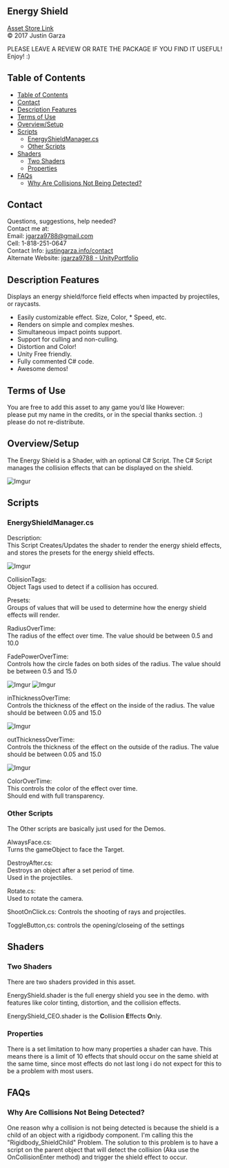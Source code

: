 Energy Shield
-------------------------------------
[Asset Store Link](http://u3d.as/8jm)  
© 2017 Justin Garza

PLEASE LEAVE A REVIEW OR RATE THE PACKAGE IF YOU FIND IT USEFUL!
Enjoy! :)

## Table of Contents

<!-- TOC -->

- [Table of Contents](#table-of-contents)
- [Contact](#contact)
- [Description Features](#description-features)
- [Terms of Use](#terms-of-use)
- [Overview/Setup](#overviewsetup)
- [Scripts](#scripts)
    - [EnergyShieldManager.cs](#energyshieldmanagercs)
    - [Other Scripts](#other-scripts)
- [Shaders](#shaders)
    - [Two Shaders](#two-shaders)
    - [Properties](#properties)
- [FAQs](#faqs)
    - [Why Are Collisions Not Being Detected?](#why-are-collisions-not-being-detected)

<!-- /TOC -->

## Contact  

Questions, suggestions, help needed?  
Contact me at:  
Email: jgarza9788@gmail.com  
Cell: 1-818-251-0647  
Contact Info: [justingarza.info/contact](http://justingarza.info/contact/)  
Alternate Website: [jgarza9788 - UnityPortfolio](https://github.com/jgarza9788/UnityPortfolio)  


## Description Features

Displays an energy shield/force field effects when impacted by projectiles, or raycasts.

* Easily customizable effect. Size, Color, * Speed, etc.
* Renders on simple and complex meshes.
* Simultaneous impact points support.
* Support for culling and non-culling.
* Distortion and Color!
* Unity Free friendly.
* Fully commented C# code.
* Awesome demos!


## Terms of Use

You are free to add this asset to any game you’d like
However:  
please put my name in the credits, or in the special thanks section. :)  
please do not re-distribute.  

## Overview/Setup 

The Energy Shield is a Shader, with an optional C# Script.
The C# Script manages the collision effects that can be displayed on the shield.

![Imgur](http://i.imgur.com/LJ3elCm.gif)

## Scripts 

### EnergyShieldManager.cs
Description:  
This Script Creates/Updates the shader to render the energy shield effects, and stores the presets for the energy shield effects.

![Imgur](http://i.imgur.com/R5edvcX.png)

CollisionTags:  
Object Tags used to detect if a collision has occured.

Presets:  
Groups of values that will be used to determine how the energy shield effects will render.  

RadiusOverTime:  
The radius of the effect over time.
The value should be between 0.5 and 10.0

FadePowerOverTime:  
Controls how the circle fades on both sides of the radius.
The value should be between 0.5 and 15.0

![Imgur](http://i.imgur.com/yIgmDiwm.png)
![Imgur](http://i.imgur.com/YBc05nem.png)

inThicknessOverTime:  
Controls the thickness of the effect on the inside of the radius.
The value should be between 0.05 and 15.0

![Imgur](http://i.imgur.com/9JkfjpNm.png)

outThicknessOverTime:  
Controls the thickness of the effect on the outside of the radius.
The value should be between 0.05 and 15.0

![Imgur](http://i.imgur.com/pgZruxxm.png)

ColorOverTime:  
This controls the color of the effect over time.  
Should end with full transparency.

### Other Scripts
The Other scripts are basically just used for the Demos.

AlwaysFace.cs:  
Turns the gameObject to face the Target.  

DestroyAfter.cs:  
Destroys an object after a set period of time.  
Used in the projectiles.

Rotate.cs:  
Used to rotate the camera.

ShootOnClick.cs:
Controls the shooting of rays and projectiles.

ToggleButton,cs:
controls the opening/closeing of the settings

## Shaders 

### Two Shaders  
There are two shaders provided in this asset.

EnergyShield.shader is the full energy shield you see in the demo. with features like color tinting, distortion, and the collision effects.

EnergyShield_CEO.shader is the **C**ollision **E**ffects **O**nly.

### Properties
There is a set limitation to how many properties a shader can have. This means there is a limit of 10 effects that should occur on the same shield at the same time, since most effects do not last long i do not expect for this to be a problem with most users.

## FAQs 

### Why Are Collisions Not Being Detected?
One reason why a collision is not being detected is because the shield is a child of an object with a rigidbody component. I'm calling this the "Rigidbody_ShieldChild" Problem. The solution to this problem is to have a script on the parent object that will detect the collision (Aka use the OnCollisionEnter method) and trigger the shield effect to occur.



